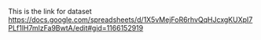 This is the link for dataset
https://docs.google.com/spreadsheets/d/1X5vMejFoR6rhvQqHJcxgKUXpI7PLf1lH7mlzFa9BwtA/edit#gid=1166152919
